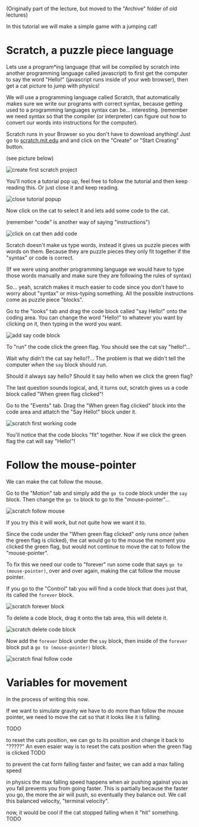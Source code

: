 (Originally part of the lecture, but moved to the "Archive" folder of old lectures)

In this tutorial we will make a simple game with a jumping cat!

# Scratch, a puzzle piece language
Lets use a program*ing language (that will be compiled by scratch into another programming language called javascript) to first get the computer to say the word "Hello!" (javascript runs inside of your web browser), then get a cat picture to jump with physics!

We will use a programming language called Scratch, that automatically makes sure we write our programs with correct syntax, because getting used to a programming languages syntax can be... interesting. (remember we need syntax so that the compiler (or interpreter) can figure out how to convert our words into instructions for the computer). 

Scratch runs in your Browser so you don't have to download anything! Just go to [scratch.mit.edu](https://scratch.mit.edu/) and and click on the "Create" or "Start Creating" button.

(see picture below)

![create first scratch project](./Assets/create_first_scratch_project.png)

You'll notice a tutorial pop up, feel free to follow the tutorial and then keep reading this. Or just close it and keep reading.

![close tutorial popup](./Assets/close_tutorial_popup.png)

Now click on the cat to select it and lets add some code to the cat. 

(remember "code" is another way of saying "instructions")

![click on cat then add code](./Assets/click_on_cat_add_code.png)

Scratch doesn't make us type words, instead it gives us puzzle pieces with words on them. Because they are puzzle pieces they only fit together if the "syntax" or code is correct.

(If we were using another programming language we would have to type those words manually and make sure they are following the rules of syntax)

So... yeah, scratch makes it much easier to code since you don't have to worry about "syntax" or miss-typing something. All the possible instructions come as puzzle piece "blocks".

Go to the "looks" tab and drag the code block called "say Hello!" onto the coding area. You can change the word "Hello!" to whatever you want by clicking on it, then typing in the word you want.

![add say code block](./Assets/scratch_add_code.png)

To "run" the code click the green flag. You should see the cat say "hello!"...

Wait why didn't the cat say hello!?... The problem is that we didn't tell the computer *when* the `say` block should run. 

Should it always say hello? Should it say hello when we click the green flag?

The last question sounds logical, and, it turns out, scratch gives us a code block called "When green flag clicked"!

Go to the "Events" tab. Drag the "When green flag clicked" block into the code area and attatch the "Say Hello!" block under it.

![scratch first working code](./Assets/scratch_first_working_code.png)

You'll notice that the code blocks "fit" together. Now if we click the green flag the cat will say "Hello!"!

# Follow the mouse-pointer
We can make the cat follow the mouse. 

Go to the "Motion" tab and simply add the `go to` code block under the `say` block. Then change the `go to` block to go to the "mouse-pointer"... 

![scratch follow mouse](./Assets/scratch_follow_mouse.png)

If you try this it will work, but not quite how we want it to.

Since the code under the "When green flag clicked" only runs *once* (when the green flag is clicked), the cat would go to the mouse the moment you clicked the green flag, but would not continue to move the cat to follow the "mouse-pointer".

To fix this we need our code to "forever" run some code that says `go to (mouse-pointer)`, over and over again, making the cat follow the mouse pointer.

If you go to the "Control" tab you will find a code block that does just that, its called the `forever` block.

![scratch forever block](./Assets/scratch_forever_block.png)

To delete a code block, drag it onto the tab area, this will delete it.

![scratch delete code block](./Assets/scratch_delete_code_block.png)

Now add the `forever` block under the `say` block, then inside of the `forever` block put a `go to (mouse-pointer)` block.

![scratch final follow code](./Assets/scratch_final_follow_code.png)

# Variables for movement
In the process of writing this now.

If we want to simulate gravity we have to do more than follow the mouse pointer, we need to move the cat so that it looks like it is falling.

TODO

to reset the cats position, we can go to its position and change it back to "?????"
An even esaier way is to reset the cats position when the green flag is clicked TODO

to prevent the cat form falling faster and faster, we can add a max falling speed

in physics the max falling speed happens when air pushing against you as you fall prevents you from going faster. This is partially because the faster you go, the more the air will push, so eventually they balance out. We call this balanced velocity, "terminal velocity".


now, it would be cool if the cat stopped falling when it "hit" something. TODO